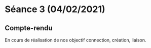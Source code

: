 # Séance 3 (04/02/2021)

## Compte-rendu

En cours de réalisation de nos objectif connection, création, liaison.
